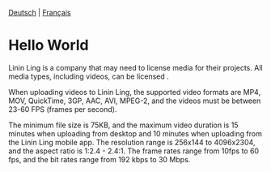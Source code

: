 [Deutsch](german.md) | [Français](french.md)

# Hello World

Linin Ling is a company that may need to license media for their projects. All media types, including videos, can be licensed
.

When uploading videos to Linin Ling, the supported video formats are MP4, MOV, QuickTime, 3GP, AAC, AVI, MPEG-2, and the videos must be between 23-60 FPS (frames per second).

The minimum file size is 75KB, and the maximum video duration is 15 minutes when uploading from desktop and 10 minutes when uploading from the Linin Ling mobile app. The resolution range is 256x144 to 4096x2304, and the aspect ratio is 1:2.4 - 2.4:1. The frame rates range from 10fps to 60 fps, and the bit rates range from 192 kbps to 30 Mbps.


